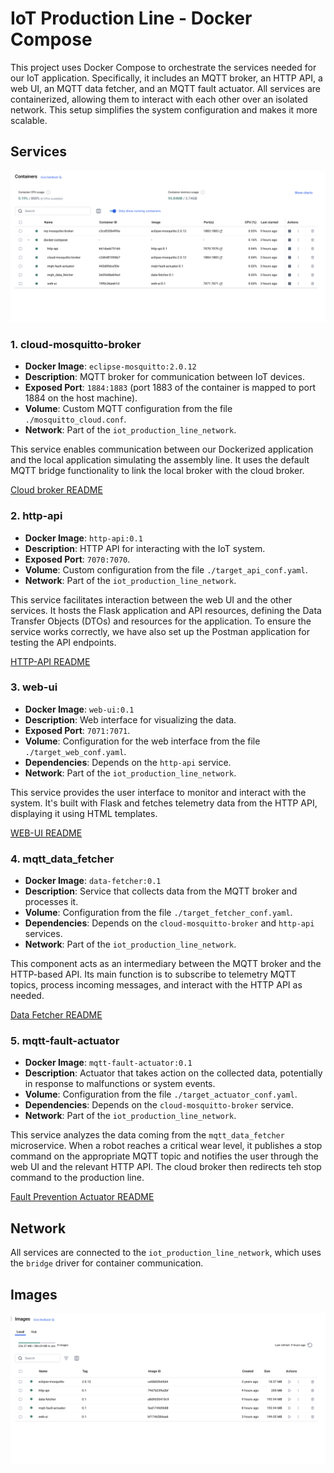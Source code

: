 # IoT Production Line - Docker Compose

This project uses Docker Compose to orchestrate the services needed for our IoT application. Specifically, it includes an MQTT broker, an HTTP API, a web UI, an MQTT data fetcher, and an MQTT fault actuator. All services are containerized, allowing them to interact with each other over an isolated network. This setup simplifies the system configuration and makes it more scalable.

## Services

![Docker Services](../images/services.png)

### 1. **cloud-mosquitto-broker**

- **Docker Image**: `eclipse-mosquitto:2.0.12`
- **Description**: MQTT broker for communication between IoT devices.
- **Exposed Port**: `1884:1883` (port 1883 of the container is mapped to port 1884 on the host machine).
- **Volume**: Custom MQTT configuration from the file `./mosquitto_cloud.conf`.
- **Network**: Part of the `iot_production_line_network`.

This service enables communication between our Dockerized application and the local application simulating the assembly line. It uses the default MQTT bridge functionality to link the local broker with the cloud broker.

[Cloud broker README](/mqtt-cloud-broker/README.md)

### 2. **http-api**

- **Docker Image**: `http-api:0.1`
- **Description**: HTTP API for interacting with the IoT system.
- **Exposed Port**: `7070:7070`.
- **Volume**: Custom configuration from the file `./target_api_conf.yaml`.
- **Network**: Part of the `iot_production_line_network`.

This service facilitates interaction between the web UI and the other services. It hosts the Flask application and API resources, defining the Data Transfer Objects (DTOs) and resources for the application. To ensure the service works correctly, we have also set up the Postman application for testing the API endpoints.

[HTTP-API README](/http-api/README.md)

### 3. **web-ui**

- **Docker Image**: `web-ui:0.1`
- **Description**: Web interface for visualizing the data.
- **Exposed Port**: `7071:7071`.
- **Volume**: Configuration for the web interface from the file `./target_web_conf.yaml`.
- **Dependencies**: Depends on the `http-api` service.
- **Network**: Part of the `iot_production_line_network`.

This service provides the user interface to monitor and interact with the system. It's built with Flask and fetches telemetry data from the HTTP API, displaying it using HTML templates.

[WEB-UI README](/web-ui/README.md)

### 4. **mqtt_data_fetcher**

- **Docker Image**: `data-fetcher:0.1`
- **Description**: Service that collects data from the MQTT broker and processes it.
- **Volume**: Configuration from the file `./target_fetcher_conf.yaml`.
- **Dependencies**: Depends on the `cloud-mosquitto-broker` and `http-api` services.
- **Network**: Part of the `iot_production_line_network`.

This component acts as an intermediary between the MQTT broker and the HTTP-based API. Its main function is to subscribe to telemetry MQTT topics, process incoming messages, and interact with the HTTP API as needed.

[Data Fetcher README](/data-fetcher/README.md)

### 5. **mqtt-fault-actuator**

- **Docker Image**: `mqtt-fault-actuator:0.1`
- **Description**: Actuator that takes action on the collected data, potentially in response to malfunctions or system events.
- **Volume**: Configuration from the file `./target_actuator_conf.yaml`.
- **Dependencies**: Depends on the `cloud-mosquitto-broker` service.
- **Network**: Part of the `iot_production_line_network`.

This service analyzes the data coming from the `mqtt_data_fetcher` microservice. When a robot reaches a critical wear level, it publishes a stop command on the appropriate MQTT topic and notifies the user through the web UI and the relevant HTTP API. The cloud broker then redirects teh stop command to the production line.

[Fault Prevention Actuator README](/fault-prevention-actuator/README.md)

## Network

All services are connected to the `iot_production_line_network`, which uses the `bridge` driver for container communication.

## Images

![Docker Services](../images/images.png)
